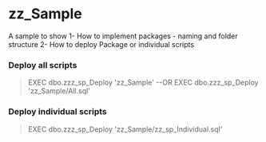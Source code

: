 # zz_Sample
A sample to show
1- How to implement packages - naming and folder structure
2- How to deploy Package or individual scripts

 
### Deploy all scripts
>EXEC dbo.zzz_sp_Deploy 'zz_Sample'
--OR 
>EXEC dbo.zzz_sp_Deploy 'zz_Sample/All.sql'

### Deploy individual scripts
>EXEC dbo.zzz_sp_Deploy 'zz_Sample/zz_sp_Individual.sql'
